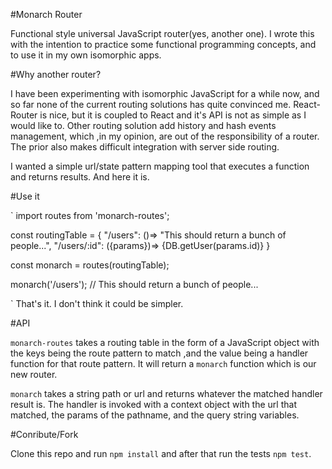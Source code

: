 #Monarch Router

Functional style universal JavaScript router(yes, another one). I wrote this with the intention to practice some
functional programming concepts, and to use it in my own isomorphic apps.
 
#Why another router?
 
 I have been experimenting with isomorphic JavaScript for a while now, and so far none of the current routing solutions 
 has quite convinced me. React-Router is nice, but it is coupled to React and it's API is not as simple as I would like 
 to. Other routing solution add history and hash events management, which ,in my opinion, are out of the responsibility
 of a router. The prior also makes difficult integration with server side routing.
 
 
 I wanted a simple url/state pattern mapping tool that executes a function and returns results. And here it is.
 
 
#Use it

`
import routes from 'monarch-routes';

const routingTable = {
    "/users": ()=> "This should return a bunch of people...",
    "/users/:id": ({params})=> {DB.getUser(params.id)} 
}

const monarch = routes(routingTable);

monarch('/users'); // This should return a bunch of people...

`
That's it. I don't think it could be simpler.

#API

`monarch-routes` takes a routing table in the form of a JavaScript object with the keys being the route pattern to match
,and the value being a handler function for that route pattern. It will return a `monarch` function which is our new router.
 
`monarch` takes a string path or url and returns whatever the matched handler result is. The handler is invoked with a context
object with the url that matched, the params of the pathname, and the query string variables.


#Conribute/Fork

Clone this repo and run `npm install` and after that run the tests `npm test`.